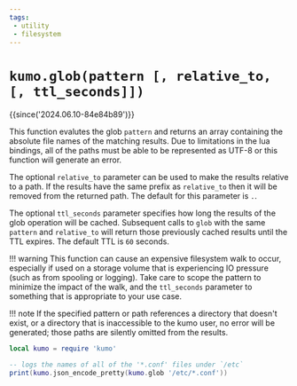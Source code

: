 ```yaml
---
tags:
 - utility
 - filesystem
---
```


# `kumo.glob(pattern [, relative_to, [, ttl_seconds]])`

{{since('2024.06.10-84e84b89')}}

This function evalutes the glob `pattern` and returns an array containing the
absolute file names of the matching results.  Due to limitations in the lua
bindings, all of the paths must be able to be represented as UTF-8 or this
function will generate an error.

The optional `relative_to` parameter can be used to make the results relative
to a path.  If the results have the same prefix as `relative_to` then it will
be removed from the returned path. The default for this parameter is `.`.

The optional `ttl_seconds` parameter specifies how long the results of
the glob operation will be cached.  Subsequent calls to `glob` with the
same `pattern` and `relative_to` will return those previously cached
results until the TTL expires.  The default TTL is `60` seconds.

!!! warning
    This function can cause an expensive filesystem walk to occur, especially
    if used on a storage volume that is experiencing IO pressure (such as
    from spooling or logging). Take care to scope the pattern to minimize
    the impact of the walk, and the `ttl_seconds` parameter to something that
    is appropriate to your use case.

!!! note
    If the specified pattern or path references a directory that doesn't
    exist, or a directory that is inaccessible to the kumo user, no
    error will be generated; those paths are silently omitted from
    the results.

```lua
local kumo = require 'kumo'

-- logs the names of all of the '*.conf' files under `/etc`
print(kumo.json_encode_pretty(kumo.glob '/etc/*.conf'))
```



